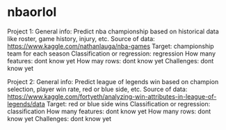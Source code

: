 # nbaorlol

Project 1:
General info: Predict nba championship based on historical data like roster, game history, injury, etc.
Source of data: https://www.kaggle.com/nathanlauga/nba-games
Target: championship team for each season
Classification or regression: regression
How many features: dont know yet
How may rows: dont know yet
Challenges: dont know yet

Project 2:
General info: Predict league of legends win based on champion selection, player win rate, red or blue side, etc.
Source of data: https://www.kaggle.com/fortyeth/analyzing-win-attributes-in-league-of-legends/data
Target: red or blue side wins
Classification or regression: classification
How many features: dont know yet
How many rows: dont know yet
Challenges: dont know yet
